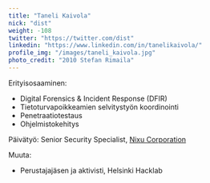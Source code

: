 ```yaml
---
title: "Taneli Kaivola"
nick: "dist"
weight: -108
twitter: "https://twitter.com/dist"
linkedin: "https://www.linkedin.com/in/tanelikaivola/"
profile_img: "/images/taneli_kaivola.jpg"
photo_credit: "2010 Stefan Rimaila"
---
```


Erityisosaaminen:
* Digital Forensics & Incident Response (DFIR)
* Tietoturvapoikkeamien selvitystyön koordinointi
* Penetraatiotestaus
* Ohjelmistokehitys

Päivätyö: Senior Security Specialist, [Nixu Corporation](https://www.nixu.com)

Muuta:
* Perustajajäsen ja aktivisti, Helsinki Hacklab
